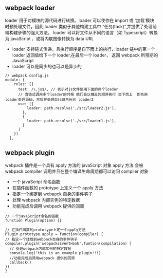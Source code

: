 <!--
 * @Author: your name
 * @Date: 2021-02-03 11:05:44
 * @LastEditTime: 2021-02-03 14:51:05
 * @LastEditors: Please set LastEditors
 * @Description: In User Settings Edit
 * @FilePath: \mini-componentsd:\git-project\front-end-article\docs\03.md
-->

## webpack loader

loader 用于对模块的源代码进行转换。loader 可以使你在 import 或 '加载'模块时预处理文件。因此,loader 类似于其他构建工具中 “任务(task)”,并提供了处理前端构建步骤的强大方法。 loader 可以将文件从不同的语言（如 Typescript）转换为 javaScript ，或将内联图像转换为 data URL

- loader 支持链式传递，且执行顺序是自下而上的执行，loader 链中的第一个 loader 返回值给下一个 loader,在最后一个 loader， 返回 webpack 所预期的 JavaScript
- loader 可以是同步的也可以是异步的

```
// webpack.config.js
module: {
    rules: [{
      test: /\.js$/, // 表示对js文件使用下面的两个loader
      // 当链式调用多个loader的时候 他们会以相反的顺序执行 自下而上  即先用loader处理源码，然后在处理后代码再传给 loader2
      use: [{
          loader: path.resolve('./src/loader2.js'),
        },
        {
          loader: path.resolve('./src/loader1.js'),
        }
      ]
    }]
  },
```

## webpack plugin

webpack 插件是一个具有 apply 方法的 javaScript 对象 apply 方法
会被 webpack compiler 调用并且在整个编译生命周期都可以访问
compiler 对象

- 一个 javaScript 命名函数
- 在插件函数的 prototype 上定义一个 apply 方法
- 指定一个绑定到 webapck 自身的事件钩子
- 处理 webpack 内部实例的特定数据
- 功能完成后调用 webpack 提供的回调

```
// 一个javaScript命名的函数
function Plugin(option) {}

// 在插件函数的prototype上定一个apply方法
Plugin.prototype.apply = function(compiler) {
// 指定一个挂载到webpack自身的事件钩子
compiler.plugin('webpacksEventHook',funtion(compilation) {
  // 处理webpack内部实例的特定数据
  console.log("this is an example plugin!!!)
  //功能完成后调用webpack 提供的回调
  callback()
})
}
```
